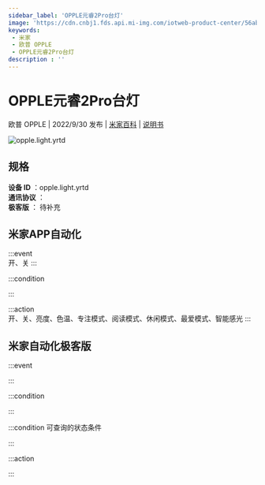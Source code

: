 ```yaml
---
sidebar_label: 'OPPLE元睿2Pro台灯'
image: 'https://cdn.cnbj1.fds.api.mi-img.com/iotweb-product-center/56abc68cd89a2f6796fa9dd113a1ba94_1659332490417.png?GalaxyAccessKeyId=AKVGLQWBOVIRQ3XLEW&Expires=9223372036854775807&Signature=gJ4yN2WhGhsChEh+ING+MzbwDy8='
keywords: 
 - 米家
 - 欧普 OPPLE
 - OPPLE元睿2Pro台灯
description : ''
---
```

# OPPLE元睿2Pro台灯

欧普 OPPLE | 2022/9/30 发布 | [米家百科](https://home.mi.com/webapp/content/baike/product/index.html?model=opple.light.yrtd) | [说明书](https://home.mi.com/views/introduction.html?model=opple.light.yrtd&region=cn)

![opple.light.yrtd](https://cdn.cnbj1.fds.api.mi-img.com/iotweb-product-center/56abc68cd89a2f6796fa9dd113a1ba94_1659332490417.png?GalaxyAccessKeyId=AKVGLQWBOVIRQ3XLEW&Expires=9223372036854775807&Signature=gJ4yN2WhGhsChEh+ING+MzbwDy8=)

## 规格  
> 
**设备 ID** ：opple.light.yrtd  
**通讯协议** ：  
**极客版**  ： 待补充 


## 米家APP自动化  

:::event  
开、关
:::

:::condition  

:::

:::action   
开、关、亮度、色温、专注模式、阅读模式、休闲模式、最爱模式、智能感光
:::

## 米家自动化极客版  

:::event  

:::

:::condition  

:::

:::condition 可查询的状态条件  

:::

:::action  

:::

        
